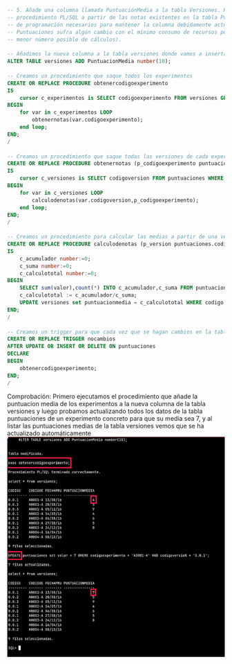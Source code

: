 ``` sql
-- 5. Añade una columna llamada PuntuaciónMedia a la tabla Versiones. Rellénala mediante un 
-- procedimiento PL/SQL a partir de las notas existentes en la tabla Puntuaciones y realiza los módulos 
-- de programación necesarios para mantener la columna debidamente actualizada cuando la tabla 
-- Puntuaciones sufra algún cambio con el mínimo consumo de recursos posible (esto es, realizando el 
-- menor número posible de cálculos).

-- Añadimos la nueva columna a la tabla versiones donde vamos a insertar las medias de los valores de la tabla puntuaciones 
ALTER TABLE versiones ADD PuntuacionMedia number(10);

-- Creamos un procedimiento que saque todos los experimentos
CREATE OR REPLACE PROCEDURE obtenercodigoexperimento
IS
    cursor c_experimentos is SELECT codigoexperimento FROM versiones GROUP BY codigoexperimento;
BEGIN
    for var in c_experimentos LOOP
        obtenernotas(var.codigoexperimento);
    end loop;
END;
/

-- Creamos un procedimiento que saque todas las versiones de cada experimento
CREATE OR REPLACE PROCEDURE obtenernotas (p_codigoexperimento puntuaciones.codigoexperimento%TYPE)
IS
    cursor c_versiones is SELECT codigoversion FROM puntuaciones WHERE codigoexperimento = p_codigoexperimento GROUP BY codigoversion;
BEGIN
    for var in c_versiones LOOP
        calculodenotas(var.codigoversion,p_codigoexperimento);
    end loop;
END;
/

-- Creamos un procedimiento para calcular las medias a partir de una versión y un experimento
CREATE OR REPLACE PROCEDURE calculodenotas (p_version puntuaciones.codigoversion%TYPE, p_codigoexperimento puntuaciones.codigoexperimento%TYPE)
IS
    c_acumulador number:=0;
    c_suma number:=0;
    c_calculototal number:=0;
BEGIN
    SELECT sum(valor),count(*) INTO c_acumulador,c_suma FROM puntuaciones WHERE codigoversion = p_version AND codigoexperimento = p_codigoexperimento;
    c_calculototal := c_acumulador/c_suma;
    UPDATE versiones set puntuacionmedia = c_calculototal WHERE codigo = p_version AND codigoexperimento = p_codigoexperimento;
END;
/

-- Creamos un trigger para que cada vez que se hagan cambios en la tabla puntuaciones, se actualizarán todos los valores de la puntuacion media de la tabla versiones ejecutando los procedimientos creados anteriormente
CREATE OR REPLACE TRIGGER nocambios
AFTER UPDATE OR INSERT OR DELETE ON puntuaciones
DECLARE
BEGIN
    obtenercodigoexperimento;
END;
/
```

Comprobación:
Primero ejecutamos el procedimiento que añade la puntuacion media de los experimentos a la nueva columna de la tabla versiones y luego probamos actualizando todos los datos de la tabla puntuaciones de un experimento concreto para que su media sea 7, y al listar las puntuaciones medias de la tabla versiones vemos que se ha actualizado automáticamente
![Comprobación ejercicio 5](img/ejercicio5.png)
